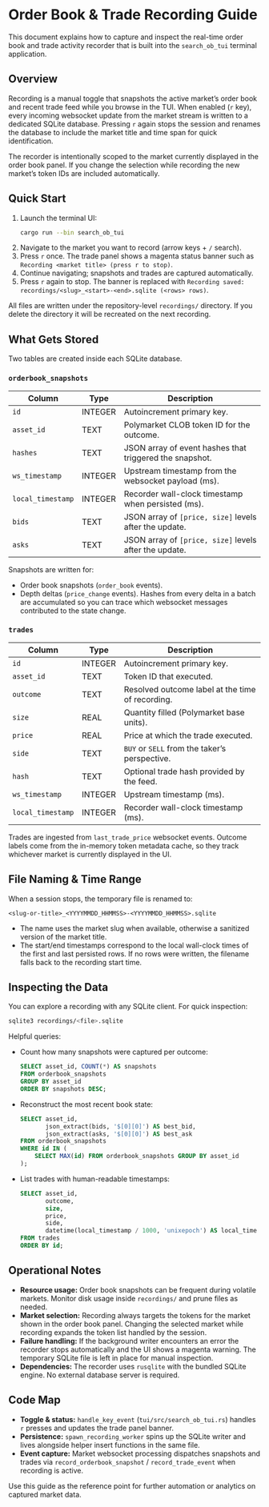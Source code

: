 # Order Book & Trade Recording Guide

This document explains how to capture and inspect the real-time order book and
trade activity recorder that is built into the `search_ob_tui` terminal
application.

## Overview

Recording is a manual toggle that snapshots the active market’s order book and
recent trade feed while you browse in the TUI. When enabled (`r` key), every
incoming websocket update from the market stream is written to a dedicated
SQLite database. Pressing `r` again stops the session and renames the database
to include the market title and time span for quick identification.

The recorder is intentionally scoped to the market currently displayed in the
order book panel. If you change the selection while recording the new market’s
token IDs are included automatically.

## Quick Start

1. Launch the terminal UI:
   ```bash
   cargo run --bin search_ob_tui
   ```
2. Navigate to the market you want to record (arrow keys + `/` search).
3. Press `r` once. The trade panel shows a magenta status banner such as
   `Recording <market title> (press r to stop)`.
4. Continue navigating; snapshots and trades are captured automatically.
5. Press `r` again to stop. The banner is replaced with
   `Recording saved: recordings/<slug>_<start>-<end>.sqlite (<rows> rows)`.

All files are written under the repository-level `recordings/` directory. If
you delete the directory it will be recreated on the next recording.

## What Gets Stored

Two tables are created inside each SQLite database.

### `orderbook_snapshots`

| Column           | Type     | Description                                                |
|------------------|----------|------------------------------------------------------------|
| `id`             | INTEGER  | Autoincrement primary key.                                 |
| `asset_id`       | TEXT     | Polymarket CLOB token ID for the outcome.                 |
| `hashes`         | TEXT     | JSON array of event hashes that triggered the snapshot.   |
| `ws_timestamp`   | INTEGER  | Upstream timestamp from the websocket payload (ms).       |
| `local_timestamp`| INTEGER  | Recorder wall-clock timestamp when persisted (ms).        |
| `bids`           | TEXT     | JSON array of `[price, size]` levels after the update.    |
| `asks`           | TEXT     | JSON array of `[price, size]` levels after the update.    |

Snapshots are written for:

- Order book snapshots (`order_book` events).
- Depth deltas (`price_change` events). Hashes from every delta in a batch are
  accumulated so you can trace which websocket messages contributed to the
  state change.

### `trades`

| Column           | Type     | Description                                                |
|------------------|----------|------------------------------------------------------------|
| `id`             | INTEGER  | Autoincrement primary key.                                 |
| `asset_id`       | TEXT     | Token ID that executed.                                    |
| `outcome`        | TEXT     | Resolved outcome label at the time of recording.          |
| `size`           | REAL     | Quantity filled (Polymarket base units).                   |
| `price`          | REAL     | Price at which the trade executed.                        |
| `side`           | TEXT     | `BUY` or `SELL` from the taker’s perspective.             |
| `hash`           | TEXT     | Optional trade hash provided by the feed.                 |
| `ws_timestamp`   | INTEGER  | Upstream timestamp (ms).                                   |
| `local_timestamp`| INTEGER  | Recorder wall-clock timestamp (ms).                        |

Trades are ingested from `last_trade_price` websocket events. Outcome labels
come from the in-memory token metadata cache, so they track whichever market is
currently displayed in the UI.

## File Naming & Time Range

When a session stops, the temporary file is renamed to:

```
<slug-or-title>_<YYYYMMDD_HHMMSS>-<YYYYMMDD_HHMMSS>.sqlite
```

- The name uses the market slug when available, otherwise a sanitized version
  of the market title.
- The start/end timestamps correspond to the local wall-clock times of the
  first and last persisted rows. If no rows were written, the filename falls
  back to the recording start time.

## Inspecting the Data

You can explore a recording with any SQLite client. For quick inspection:

```bash
sqlite3 recordings/<file>.sqlite
```

Helpful queries:

- Count how many snapshots were captured per outcome:
  ```sql
  SELECT asset_id, COUNT(*) AS snapshots
  FROM orderbook_snapshots
  GROUP BY asset_id
  ORDER BY snapshots DESC;
  ```
- Reconstruct the most recent book state:
  ```sql
  SELECT asset_id,
         json_extract(bids, '$[0][0]') AS best_bid,
         json_extract(asks, '$[0][0]') AS best_ask
  FROM orderbook_snapshots
  WHERE id IN (
      SELECT MAX(id) FROM orderbook_snapshots GROUP BY asset_id
  );
  ```
- List trades with human-readable timestamps:
  ```sql
  SELECT asset_id,
         outcome,
         size,
         price,
         side,
         datetime(local_timestamp / 1000, 'unixepoch') AS local_time
  FROM trades
  ORDER BY id;
  ```

## Operational Notes

- **Resource usage:** Order book snapshots can be frequent during volatile
  markets. Monitor disk usage inside `recordings/` and prune files as needed.
- **Market selection:** Recording always targets the tokens for the market shown
  in the order book panel. Changing the selected market while recording expands
  the token list handled by the session.
- **Failure handling:** If the background writer encounters an error the
  recorder stops automatically and the UI shows a magenta warning. The temporary
  SQLite file is left in place for manual inspection.
- **Dependencies:** The recorder uses `rusqlite` with the bundled SQLite engine.
  No external database server is required.

## Code Map

- **Toggle & status:** `handle_key_event` (`tui/src/search_ob_tui.rs`) handles
  `r` presses and updates the trade panel banner.
- **Persistence:** `spawn_recording_worker` spins up the SQLite writer and lives
  alongside helper insert functions in the same file.
- **Event capture:** Market websocket processing dispatches snapshots and trades
  via `record_orderbook_snapshot` / `record_trade_event` when recording is
  active.

Use this guide as the reference point for further automation or analytics on
captured market data.
